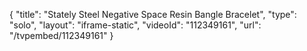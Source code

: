 {
    "title": "Stately Steel Negative Space Resin Bangle Bracelet",
    "type": "solo",
    "layout": "iframe-static",
    "videoId": "112349161",
    "url": "\/tvpembed\/112349161"
}